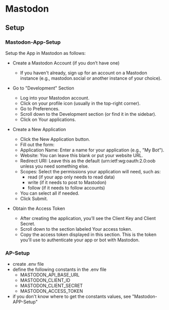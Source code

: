 # Mastodon
## Setup
### Mastodon-App-Setup
Setup the App in Mastodon as follows:
* Create a Mastodon Account (if you don’t have one)
    * If you haven't already, sign up for an account on a Mastodon instance (e.g., mastodon.social or another instance of your choice).

* Go to "Development" Section
    * Log into your Mastodon account.
    * Click on your profile icon (usually in the top-right corner).
    * Go to Preferences.
    * Scroll down to the Development section (or find it in the sidebar).
    * Click on Your applications.
* Create a New Application
    * Click the New Application button.
    * Fill out the form:
    * Application Name: Enter a name for your application (e.g., "My Bot").
    * Website: You can leave this blank or put your website URL.
    * Redirect URI: Leave this as the default (urn:ietf:wg:oauth:2.0:oob unless you need something else.
    * Scopes: Select the permissions your application will need, such as:
        * read (if your app only needs to read data)
        * write (if it needs to post to Mastodon)
        * follow (if it needs to follow accounts)
    * You can select all if needed.
    * Click Submit.
* Obtain the Access Token
    * After creating the application, you’ll see the Client Key and Client Secret.
    * Scroll down to the section labeled Your access token.
    * Copy the access token displayed in this section. This is the token you'll use to authenticate your app or bot with Mastodon.
### AP-Setup 
* create .env file
* define the following constants in the .env file
    * MASTODON_API_BASE_URL
    * MASTODON_CLIENT_ID
    * MASTODON_CLIENT_SECRET
    * MASTODON_ACCESS_TOKEN
* if you don't know where to get the constants values, see "Mastodon-APP-Setup"